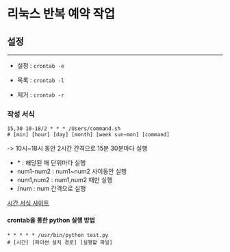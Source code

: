 # 리눅스 반복 예약 작업

## 설정
---

- 설정 : `crontab -e`

- 목록 : `crontab -l`

- 제거 : `crontab -r`

### 작성 서식

```
15,30 10-18/2 * * * /Users/command.sh
# [min] [hour] [day] [month] [week sun~mon] [command]
```

-> 10시~18시 동안 2시간 간격으로 15분 30분마다 실행

- \* : 해당된 매 단위마다 실행
- num1-num2 : num1~num2 사이동안 실행
- num1,num2 : num1,num2 때만 실행
- /num : num 간격으로 실행

[시간 서식 사이트](https://crontab.guru/)

#### crontab을 통한 python 실행 방법

```
* * * * * /usr/bin/python test.py
# [시간] [파이썬 설치 경로] [실행할 파일]
```